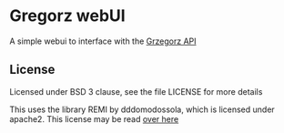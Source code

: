 # Gregorz webUI

A simple webui to interface with the [Grzegorz API](https://github.com/Programvareverkstedet/grzegorz)

## License

Licensed under BSD 3 clause, see the file LICENSE for more details

This uses the library REMI by dddomodossola, which is licensed under apache2.
This license may be read [over here](https://choosealicense.com/licenses/apache-2.0/)
